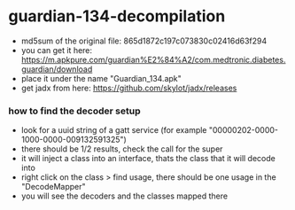 # guardian-134-decompilation

- md5sum of the original file: 865d1872c197c073830c02416d63f294
- you can get it here: https://m.apkpure.com/guardian%E2%84%A2/com.medtronic.diabetes.guardian/download
- place it under the name "Guardian_134.apk"
- get jadx from here: https://github.com/skylot/jadx/releases

### how to find the decoder setup

- look for a uuid string of a gatt service (for example "00000202-0000-1000-0000-009132591325")
- there should be 1/2 results, check the call for the super
- it will inject a class into an interface, thats the class that it will decode into
- right click on the class > find usage, there should be one usage in the "DecodeMapper"
- you will see the decoders and the classes mapped there